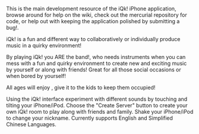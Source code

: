 This is the main development resource of the iQk! iPhone application, browse around for help on the wiki, check out the mercurial repository for code, or help out with keeping the application polished by submitting a bug!.

iQk! is a fun and different way to collaboratively or individually produce music in a quirky environment!

By playing iQk! you ARE the band!, who needs instruments when you can mess with a fun and quirky environment to create new and exciting music by yourself or along with friends!
Great for all those social occasions or when bored by yourself!

All ages will enjoy , give it to the kids to keep them occupied!

Using the iQk! interface experiment with different sounds by touching and tilting your iPhone/iPod.
Choose the "Create Server" button to create your own iQk! room to play along with friends and family.
Shake your iPhone/iPod to change your nickname.
Currently supports English and Simplified Chinese Languages.